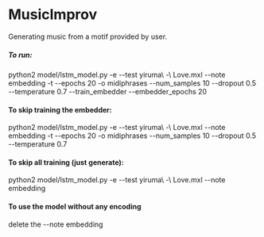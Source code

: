 # MusicImprov
Generating music from a motif provided by user.

##### To run:
python2 model/lstm_model.py -e --test yiruma\ -\ Love.mxl --note embedding -t --epochs 20 -o midiphrases --num_samples 10 --dropout 0.5 --temperature 0.7 --train_embedder --embedder_epochs 20


#### To skip training the embedder:
python2 model/lstm_model.py -e --test yiruma\ -\ Love.mxl --note embedding -t --epochs 20 -o midiphrases --num_samples 10 --dropout 0.5 --temperature 0.7


#### To skip all training (just generate):
python2 model/lstm_model.py -e --test yiruma\ -\ Love.mxl --note embedding

#### To use the model without any encoding
delete the --note embedding
